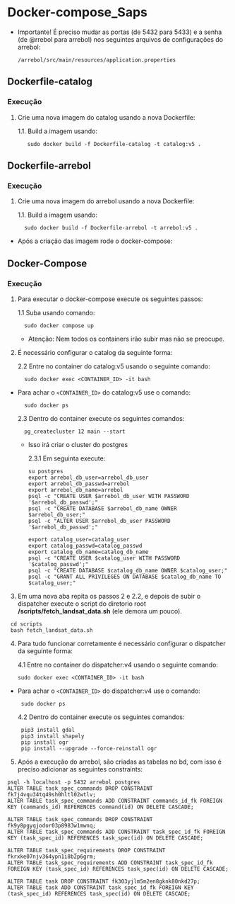 # Docker-compose_Saps

* Importante! É preciso mudar as portas (de 5432 para 5433) e a senha (de @rrebol para arrebol) nos seguintes arquivos de configurações do arrebol:

  ```/arrebol/src/main/resources/application.properties```

## Dockerfile-catalog
### Execução
1. Crie uma nova imagem do catalog usando a nova Dockerfile:

      1.1. Build a imagem usando:

          sudo docker build -f Dockerfile-catalog -t catalog:v5 .
          
     
## Dockerfile-arrebol
### Execução
1. Crie uma nova imagem do arrebol usando a nova Dockerfile:

      1.1. Build a imagem usando:

         sudo docker build -f Dockerfile-arrebol -t arrebol:v5 .


* Após a criação das imagem rode o docker-compose:

## Docker-Compose
### Execução
1. Para executar o docker-compose execute os seguintes passos:

      1.1 Suba usando comando:

         sudo docker compose up

   
   * Atenção: Nem todos os containers irão subir mas não se preocupe.


2. É necessário configurar o catalog da seguinte forma:

      2.2 Entre no container do catalog:v5 usando o seguinte comando:

         sudo docker exec <CONTAINER_ID> -it bash
        
  
  * Para achar o ``` <CONTAINER_ID> ``` do catalog:v5 use o comando: 

          sudo docker ps

          
      2.3 Dentro do container execute os seguintes comandos:

          pg_createcluster 12 main --start

    * Isso irá criar o cluster do postgres
     
      2.3.1 Em seguinta execute:

          su postgres
          export arrebol_db_user=arrebol_db_user
          export arrebol_db_passwd=arrebol
          export arrebol_db_name=arrebol
          psql -c "CREATE USER $arrebol_db_user WITH PASSWORD '$arrebol_db_passwd';"
          psql -c "CREATE DATABASE $arrebol_db_name OWNER $arrebol_db_user;"
          psql -c "ALTER USER $arrebol_db_user PASSWORD '$arrebol_db_passwd';"

          export catalog_user=catalog_user
          export catalog_passwd=catalog_passwd
          export catalog_db_name=catalog_db_name
          psql -c "CREATE USER $catalog_user WITH PASSWORD '$catalog_passwd';"
          psql -c "CREATE DATABASE $catalog_db_name OWNER $catalog_user;"
          psql -c "GRANT ALL PRIVILEGES ON DATABASE $catalog_db_name TO $catalog_user;"
          
3. Em uma nova aba repita os passos 2 e 2.2, e depois de subir o dispatcher execute o script do diretorio root **/scripts/fetch_landsat_data.sh** (ele demora um pouco).
```
 cd scripts
 bash fetch_landsat_data.sh
```

 
4. Para tudo funcionar corretamente é necessário configurar o dispatcher da seguinte forma:

     4.1 Entre no container do dispatcher:v4 usando o seguinte comando:
     
     ```
     sudo docker exec <CONTAINER_ID> -it bash
     ```
    
  
  * Para achar o ``` <CONTAINER_ID> ``` do dispatcher:v4 use o comando: 

    ```
     sudo docker ps
    ```
    
     
     4.2 Dentro do container execute os seguintes comandos:
     
     ```
      pip3 install gdal
      pip3 install shapely
      pip install ogr
      pip install --upgrade --force-reinstall ogr
     ```
 5. Após a execução do arrebol, são criadas as tabelas no bd, com isso é preciso adicionar as seguintes constraints:
   ```
   psql -h localhost -p 5432 arrebol postgres
   ALTER TABLE task_spec_commands DROP CONSTRAINT fk7j4vqu34tq49sh0hltl02wtlv;
   ALTER TABLE task_spec_commands ADD CONSTRAINT commands_id_fk FOREIGN KEY (commands_id) REFERENCES command(id) ON DELETE CASCADE;

   ALTER TABLE task_spec_commands DROP CONSTRAINT fk9y8pgyqjodor03p8983w1mwnq;
   ALTER TABLE task_spec_commands ADD CONSTRAINT task_spec_id_fk FOREIGN KEY (task_spec_id) REFERENCES task_spec(id) ON DELETE CASCADE;

   ALTER TABLE task_spec_requirements DROP CONSTRAINT fkrxke07njv364ypn1i8b2p6grm;
   ALTER TABLE task_spec_requirements ADD CONSTRAINT task_spec_id_fk FOREIGN KEY (task_spec_id) REFERENCES task_spec(id) ON DELETE CASCADE;

   ALTER TABLE task DROP CONSTRAINT fk303yjlm5m2en8gknk80nkd27p; 
   ALTER TABLE task ADD CONSTRAINT task_spec_id_fk FOREIGN KEY (task_spec_id) REFERENCES task_spec(id) ON DELETE CASCADE;
   ```
